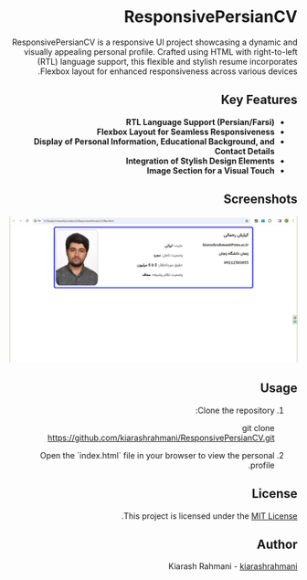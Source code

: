 <!DOCTYPE html>
<html dir="rtl" lang="fa">

<head>
    <meta charset="UTF-8">
    <meta name="viewport" content="width=device-width, initial-scale=1.0">
   <!-- <title>ResponsivePersianCV README</title> -->
    <link rel="stylesheet" href="path/to/your/flex.css">
</head>

<body>

<h1>ResponsivePersianCV</h1>

<p>ResponsivePersianCV is a responsive UI project showcasing a dynamic and visually appealing personal profile. Crafted using HTML with right-to-left (RTL) language support, this flexible and stylish resume incorporates Flexbox layout for enhanced responsiveness across various devices.</p>

<h2>Key Features</h2>

<ul>
        <li><strong>RTL Language Support (Persian/Farsi)</strong></li>
        <li><strong>Flexbox Layout for Seamless Responsiveness</strong></li>
        <li><strong>Display of Personal Information, Educational Background, and Contact Details</strong></li>
        <li><strong>Integration of Stylish Design Elements</strong></li>
        <li><strong>Image Section for a Visual Touch</strong></li>
</ul>

<h2>Screenshots</h2>

<img alt="imageofsite" src="images/screenshot.JPG"></img>
<h2>Usage</h2>

<ol>
    <li>Clone the repository:</li>

 git clone https://github.com/kiarashrahmani/ResponsivePersianCV.git

<li>Open the `index.html` file in your browser to view the personal profile.</li>
</ol>

<h2>License</h2>

<p>This project is licensed under the <a href="LICENSE">MIT License</a>.</p>

<h2>Author</h2>

<p>Kiarash Rahmani - <a href="https://github.com/kiarashrahmani">kiarashrahmani</a></p>

</body>

</html>
